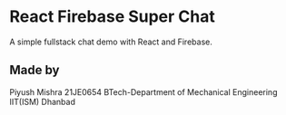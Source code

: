 # React Firebase Super Chat

A simple fullstack chat demo with React and Firebase. 

## Made by 
Piyush Mishra 
21JE0654
BTech-Department of Mechanical Engineering
IIT(ISM) Dhanbad
